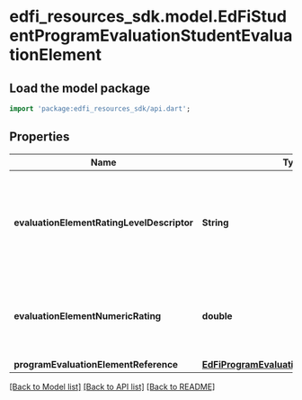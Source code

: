 # edfi_resources_sdk.model.EdFiStudentProgramEvaluationStudentEvaluationElement

## Load the model package
```dart
import 'package:edfi_resources_sdk/api.dart';
```

## Properties
Name | Type | Description | Notes
------------ | ------------- | ------------- | -------------
**evaluationElementRatingLevelDescriptor** | **String** | The rating level achieved based upon the rating or score for the evaluation element. | [optional] 
**evaluationElementNumericRating** | **double** | The numerical rating or score for the evaluation element. | [optional] 
**programEvaluationElementReference** | [**EdFiProgramEvaluationElementReference**](EdFiProgramEvaluationElementReference.md) |  | 

[[Back to Model list]](../README.md#documentation-for-models) [[Back to API list]](../README.md#documentation-for-api-endpoints) [[Back to README]](../README.md)


